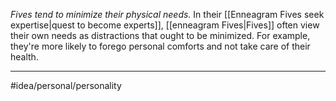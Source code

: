 *Fives tend to minimize their physical needs.* In their [[Enneagram Fives seek expertise|quest to become experts]], [[enneagram Fives|Fives]] often view their own needs as distractions that ought to be minimized. For example, they're more likely to forego personal comforts and not take care of their health. 

---
#idea/personal/personality 